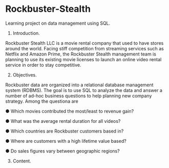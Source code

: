 # Rockbuster-Stealth
Learning project on data management using SQL.

1. Introduction.
   
Rockbuster Stealth LLC is a movie rental company that used to have stores around the
world. Facing stiff competition from streaming services such as Netflix and Amazon Prime,
the Rockbuster Stealth management team is planning to use its existing movie licenses to
launch an online video rental service in order to stay competitive.

2. Objectives.

Rockbuster data are organized into a relational database management system (RDBMS). 
The goal is to use SQL to analyze the data and answer a number of ad-hoc business questions 
to help planning new company strategy. Among the questiona are

● Which movies contributed the most/least to revenue gain?

● What was the average rental duration for all videos?

● Which countries are Rockbuster customers based in?

● Where are customers with a high lifetime value based?

● Do sales figures vary between geographic regions?

3. Content.

